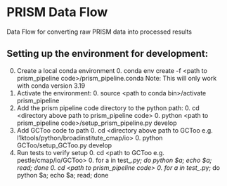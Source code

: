 # PRISM Data Flow

Data Flow for converting raw PRISM data into processed results

## Setting up the environment for development:

0.  Create a local conda environment
    0.  conda env create -f \<path to prism_pipeline code>/prism_pipeline.conda
    Note: This will only work with conda version 3.19
0.  Activate the environment:
    0.  source \<path to conda bin>/activate prism_pipeline
0.  Add the prism pipeline code directory to the python path:
    0.  cd \<directory above path to prism_pipeline code>
    0.  python \<path to prism_pipeline code>/setup_prism_pipeline.py develop
0.  Add GCToo code to path
    0.  cd \<directory above path to GCToo e.g. l1ktools/python/broadinstitute_cmap/io>
    0.  python GCToo/setup_GCToo.py develop
0.  Run tests to verify setup
    0.  cd \<path to GCToo e.g. pestle/cmap/io/GCToo>
    0.  for a in test_*.py; do python $a; echo $a; read; done
    0.  cd \<path to prism_pipeline code>
    0.  for a in test_*.py; do python $a; echo $a; read; done
